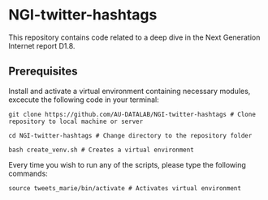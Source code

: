 # NGI-twitter-hashtags
This repository contains code related to a deep dive in the Next Generation Internet report D1.8.

## Prerequisites
Install and activate a virtual environment containing necessary modules, excecute the following code in your terminal:

```
git clone https://github.com/AU-DATALAB/NGI-twitter-hashtags # Clone repository to local machine or server

cd NGI-twitter-hashtags # Change directory to the repository folder

bash create_venv.sh # Creates a virtual environment
```

Every time you wish to run any of the scripts, please type the following commands:

```
source tweets_marie/bin/activate # Activates virtual environment
```

